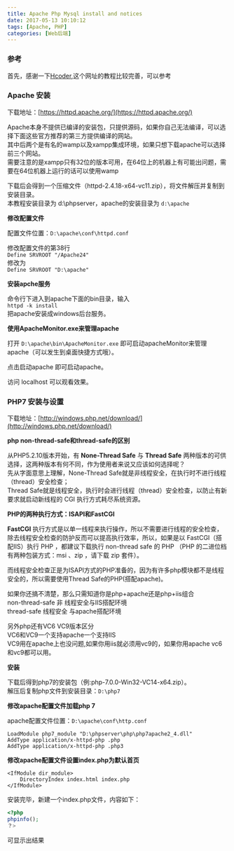 ```yaml
---
title: Apache Php Mysql install and notices
date: 2017-05-13 10:10:12
tags: [Apache, PHP]
categories: [Web后端]
---
```


### 参考
首先，感谢一下[Hcoder](http://www.hcoder.net/books/read/info/1135.html),这个网址的教程比较完善，可以参考

### Apache 安装
下载地址：[https://httpd.apache.org/](https://httpd.apache.org/)

Apache本身不提供已编译的安装包，只提供源码，如果你自己无法编译，可以选择下面这些官方推荐的第三方提供编译的网站。  
其中后两个是有名的wamp以及xampp集成环境，如果只想下载apache可以选择前三个网站。  
需要注意的是xampp只有32位的版本可用，在64位上的机器上有可能出问题，需要在64位机器上运行的话可以使用wamp


下载后会得到一个压缩文件（httpd-2.4.18-x64-vc11.zip），将文件解压并复制到安装目录。  
本教程安装目录为 d:\phpserver，apache的安装目录为 `d:\apache`  

**修改配置文件**

配置文件位置：`D:\apache\conf\httpd.conf`

修改配置文件的第38行  
`Define SRVROOT "/Apache24"`  
修改为  
`Define SRVROOT "D:\apache"`

**安装apche服务**

命令行下进入到apache下面的bin目录，输入  
`httpd -k install`  
把apache安装成windows后台服务。

**使用ApacheMonitor.exe来管理apache**

打开 `D:\apache\bin\ApacheMonitor.exe` 即可启动apacheMonitor来管理apache（可以发生到桌面快捷方式哦）。

点击启动apache 即可启动apache。

访问 localhost 可以观看效果。


### PHP7 安装与设置

下载地址：[http://windows.php.net/download/](http://windows.php.net/download/)

**php non-thread-safe和thread-safe的区别**

从PHP5.2.10版本开始，有 **None-Thread Safe** 与 **Thread Safe** 两种版本的可供选择，这两种版本有何不同，作为使用者来说又应该如何选择呢？  
先从字面意思上理解，None-Thread Safe就是非线程安全，在执行时不进行线程（thread）安全检查；  
Thread Safe就是线程安全，执行时会进行线程（thread）安全检查，以防止有新要求就启动新线程的 CGI 执行方式耗尽系统资源。


**PHP的两种执行方式：ISAPI和FastCGI**

**FastCGI** 执行方式是以单一线程来执行操作，所以不需要进行线程的安全检查，除去线程安全检查的防护反而可以提高执行效率，所以，如果是以 FastCGI（搭配IIS）执行 PHP ，都建议下载执行 non-thread safe 的 PHP （PHP 的二进位档有两种包装方式：msi 、zip ，请下载 zip 套件）。

而线程安全检查正是为ISAPI方式的PHP准备的，因为有许多php模块都不是线程安全的，所以需要使用Thread Safe的PHP(搭配apache)。


如果你还搞不清楚，那么只需知道你是php+apache还是php+iis组合  
non-thread-safe 非 线程安全与IIS搭配环境  
thread-safe 线程安全 与apache搭配环境  

另外php还有VC6 VC9版本区分  
VC6和VC9一个支持apache一个支持IIS  
VC9用在apache上也没问题,如果你用iis就必须用vc9的，如果你用apache vc6和vc9都可以用。  

**安装**

下载后得到php7的安装包（例:php-7.0.0-Win32-VC14-x64.zip）。  
解压后复制php文件到安装目录：`D:\php7`

**修改apache配置文件加载php 7**

apache配置文件位置：`D:\apache\conf\http.conf`

```
LoadModule php7_module "D:\phpserver\php\php7apache2_4.dll"
AddType application/x-httpd-php .php
AddType application/x-httpd-php .php3
```

**修改apache配置文件设置index.php为默认首页**
```
<IfModule dir_module>
    DirectoryIndex index.html index.php
</IfModule>
```

安装完毕，新建一个index.php文件，内容如下：
```PHP
<?php
phpinfo();
？>
```
可显示出结果

